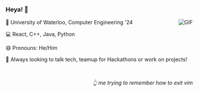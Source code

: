 ### Heya! 👋

<img align = "right" alt="GIF" src="https://media.giphy.com/media/mRh4cLIYhrs9G/giphy.gif" description="test"/>

🏫 University of Waterloo, Computer Engineering '24

💻 React, C++, Java, Python

😄 Pronouns: He/Him

💬 Always looking to talk tech, teamup for Hackathons or work on projects!

<br>
<p align = "right"> <i>  👆 me trying to remember how to exit vim </i> </p>



<!--
**Aryaman73/Aryaman73** is a ✨ _special_ ✨ repository because its `README.md` (this file) appears on your GitHub profile.

Here are some ideas to get you started:

- 🔭 I’m currently working on ...
- 🌱 I’m currently learning ...
- 👯 I’m looking to collaborate on ...
- 🤔 I’m looking for help with ...
- 💬 Ask me about ...
- 📫 How to reach me: ...
- 😄 Pronouns: ...
- ⚡ Fun fact: ...
-->

